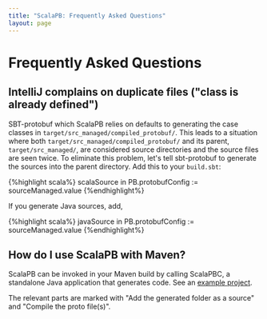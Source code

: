 ```yaml
---
title: "ScalaPB: Frequently Asked Questions"
layout: page
---
```


# Frequently Asked Questions

## IntelliJ complains on duplicate files ("class is already defined")

SBT-protobuf which ScalaPB relies on defaults to generating the case
classes in `target/src_managed/compiled_protobuf/`.  This leads to a situation
where both `target/src_managed/compiled_protobuf/` and its parent, `target/src_managed/`,
are considered source directories and the source files are seen twice. To
eliminate this problem, let's tell sbt-protobuf to generate the sources into
the parent directory. Add this to your `build.sbt`:

{%highlight scala%}
scalaSource in PB.protobufConfig := sourceManaged.value
{%endhighlight%}

If you generate Java sources, add,

{%highlight scala%}
javaSource in PB.protobufConfig := sourceManaged.value
{%endhighlight%}

## How do I use ScalaPB with Maven?

ScalaPB can be invoked in your Maven build by calling ScalaPBC, a standalone
Java application that generates code. See an [example project](https://github.com/thesamet/scalapb-maven-example).

The relevant parts are marked with "Add the generated folder as a source" and
"Compile the proto file(s)".

